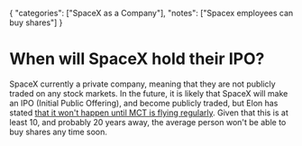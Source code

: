 {
    "categories": ["SpaceX as a Company"],
    "notes": ["Spacex employees can buy shares"]
}

# When will SpaceX hold their IPO?

SpaceX currently a private company, meaning that they are not publicly traded on any stock markets. In the future, it is likely that SpaceX will make an IPO (Initial Public Offering), and become publicly traded, but Elon has stated [that it won't happen until MCT is flying regularly](https://twitter.com/elonmusk/status/342566837852200960). Given that this is at least 10, and probably 20 years away, the average person won't be able to buy shares any time soon.
